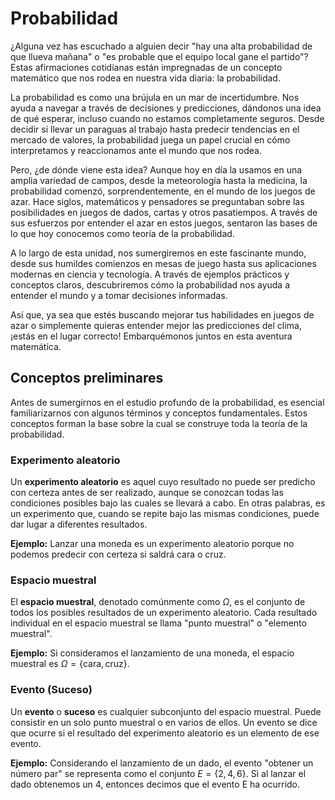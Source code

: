 # Probabilidad

¿Alguna vez has escuchado a alguien decir "hay una alta probabilidad de que llueva mañana" o "es probable que el equipo local gane el partido"? Estas afirmaciones cotidianas están impregnadas de un concepto matemático que nos rodea en nuestra vida diaria: la probabilidad.

La probabilidad es como una brújula en un mar de incertidumbre. Nos ayuda a navegar a través de decisiones y predicciones, dándonos una idea de qué esperar, incluso cuando no estamos completamente seguros. Desde decidir si llevar un paraguas al trabajo hasta predecir tendencias en el mercado de valores, la probabilidad juega un papel crucial en cómo interpretamos y reaccionamos ante el mundo que nos rodea.

Pero, ¿de dónde viene esta idea? Aunque hoy en día la usamos en una amplia variedad de campos, desde la meteorología hasta la medicina, la probabilidad comenzó, sorprendentemente, en el mundo de los juegos de azar. Hace siglos, matemáticos y pensadores se preguntaban sobre las posibilidades en juegos de dados, cartas y otros pasatiempos. A través de sus esfuerzos por entender el azar en estos juegos, sentaron las bases de lo que hoy conocemos como teoría de la probabilidad.

A lo largo de esta unidad, nos sumergiremos en este fascinante mundo, desde sus humildes comienzos en mesas de juego hasta sus aplicaciones modernas en ciencia y tecnología. A través de ejemplos prácticos y conceptos claros, descubriremos cómo la probabilidad nos ayuda a entender el mundo y a tomar decisiones informadas.

Así que, ya sea que estés buscando mejorar tus habilidades en juegos de azar o simplemente quieras entender mejor las predicciones del clima, ¡estás en el lugar correcto! Embarquémonos juntos en esta aventura matemática.

## Conceptos preliminares

Antes de sumergirnos en el estudio profundo de la probabilidad, es esencial familiarizarnos con algunos términos y conceptos fundamentales. Estos conceptos forman la base sobre la cual se construye toda la teoría de la probabilidad.

### Experimento aleatorio

Un **experimento aleatorio** es aquel cuyo resultado no puede ser predicho con certeza antes de ser realizado, aunque se conozcan todas las condiciones posibles bajo las cuales se llevará a cabo. En otras palabras, es un experimento que, cuando se repite bajo las mismas condiciones, puede dar lugar a diferentes resultados.

**Ejemplo:** Lanzar una moneda es un experimento aleatorio porque no podemos predecir con certeza si saldrá cara o cruz.

### Espacio muestral

El **espacio muestral**, denotado comúnmente como $`\Omega`$, es el conjunto de todos los posibles resultados de un experimento aleatorio. Cada resultado individual en el espacio muestral se llama "punto muestral" o "elemento muestral".

**Ejemplo:** Si consideramos el lanzamiento de una moneda, el espacio muestral es $`\Omega = \{ \text{cara}, \text{cruz} \}`$.

### Evento (Suceso)

Un **evento** o **suceso** es cualquier subconjunto del espacio muestral. Puede consistir en un solo punto muestral o en varios de ellos. Un evento se dice que ocurre si el resultado del experimento aleatorio es un elemento de ese evento.

**Ejemplo:** Considerando el lanzamiento de un dado, el evento "obtener un número par" se representa como el conjunto $`E = \{2, 4, 6\}`$. Si al lanzar el dado obtenemos un 4, entonces decimos que el evento E ha ocurrido.
